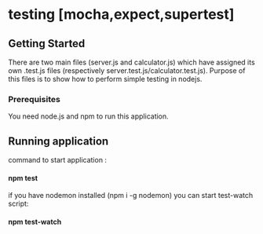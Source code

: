 # testing [mocha,expect,supertest]



## Getting Started

There are two main files (server.js and calculator.js) which have assigned its own .test.js files
(respectively server.test.js/calculator.test.js). Purpose of this files is to show how to perform
simple testing in nodejs.

### Prerequisites

You need node.js and npm to run this application.  

## Running application

  command to start application :
#### npm test
  if you have nodemon installed (npm i -g nodemon) you can start test-watch script:
#### npm test-watch
